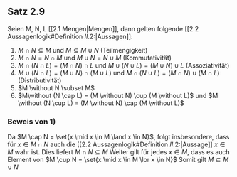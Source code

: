 ## Satz 2.9
Seien M, N, L [[2.1 Mengen|Mengen]], dann gelten folgende [[2.2 Aussagenlogik#Definition $II.2$:|Aussagen]]:
1) $M \cap N \subseteq M$ und $M \subseteq M \cup N$ (Teilmengigkeit)
2) $M\cap N = N \cap  M$ und $M \cup N = N \cup M$ (Kommutativität)
3) $M \cap (N \cap L) = (M \cap N) \cap L$ und $M \cup (N \cup L) = (M \cup N) \cup L$ (Assoziativität)
4) $M \cup (N \cap L) = (M \cup N)\cap(M \cup L)$ und $M \cap (N \cup L) = (M \cap N) \cup (M \cap L)$ (Distributivität)
5) $M \without N \subset M$ 
6) $M\without (N \cap L) = (M \without N) \cup (M \without L)$ und $M \without (N \cup L) = (M \without N) \cap (M \without L)$

### Beweis von 1)
Da $M \cap N = \set{x \mid x \in M \land x \in N}$, folgt insbesondere, dass für $x \in M\cap N$ auch die [[2.2 Aussagenlogik#Definition $II.2$:|Aussage]] $x \in M$ wahr ist.
Dies liefert $M \cap N \subseteq M$ 
Weiter gilt für jedes $x \in M$, dass es auch Element von $M \cup N = \set{x \mid x \in M \lor x \in N}$
Somit gilt $M \subseteq M \cup N$
